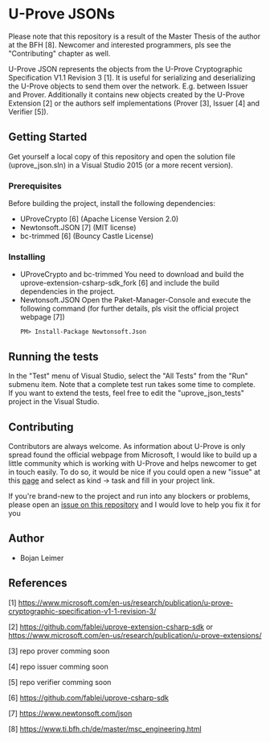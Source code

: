 # U-Prove JSONs
Please note that this repository is a result of the Master Thesis of the author at the BFH [8]. Newcomer and interested programmers, pls see the "Contributing" chapter as well.

U-Prove JSON represents the objects from the U-Prove Cryptographic Specification V1.1 Revision 3 [1]. It is useful for serializing and deserializing the U-Prove objects to send them over the network. E.g. between Issuer and Prover. Additionally it contains new objects created by the U-Prove Extension [2] or the authors self implementations (Prover [3], Issuer [4] and Verifier [5]). 

## Getting Started
Get yourself a local copy of this repository and open the solution file (uprove_json.sln) in a Visual Studio 2015 (or a more recent version).

### Prerequisites
Before building the project, install the following dependencies:
* 	UProveCrypto [6] (Apache License Version 2.0)
* 	Newtonsoft.JSON [7] (MIT license)
* 	bc-trimmed [6] (Bouncy Castle License)

### Installing
* 	UProveCrypto and bc-trimmed
	You need to download and build the uprove-extension-csharp-sdk_fork [6] and include the build dependencies in the project.
* 	Newtonsoft.JSON
	Open the Paket-Manager-Console and execute the following command (for further details, pls visit the official project webpage [7])
	```
	PM> Install-Package Newtonsoft.Json
	```

## Running the tests
In the "Test" menu of Visual Studio, select the "All Tests" from the "Run" submenu item. Note that a complete test run takes some time to complete. If you want to extend the tests, feel free to edit the "uprove_json_tests" project in the Visual Studio.

## Contributing
Contributors are always welcome. As information about U-Prove is only spread found the official webpage from Microsoft, I would like to build up a little community which is working with U-Prove and helps newcomer to get in touch easily. To do so, it would be nice if you could open a new "issue" at this [page](https://github.com/fablei/uprove_json/issues) and select as kind -> task and fill in your project link.

If you're brand-new to the project and run into any blockers or problems, please open an [issue on this repository](https://github.com/fablei/uprove_json/issues) and I would love to help you fix it for you


## Author
* 	Bojan Leimer


## References

[1] https://www.microsoft.com/en-us/research/publication/u-prove-cryptographic-specification-v1-1-revision-3/

[2] https://github.com/fablei/uprove-extension-csharp-sdk or https://www.microsoft.com/en-us/research/publication/u-prove-extensions/

[3] repo prover comming soon

[4] repo issuer comming soon

[5] repo verifier comming soon

[6] https://github.com/fablei/uprove-csharp-sdk

[7] https://www.newtonsoft.com/json

[8] https://www.ti.bfh.ch/de/master/msc_engineering.html